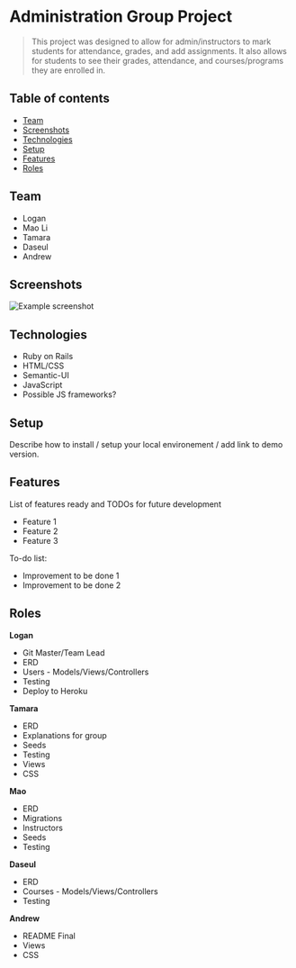 # Administration Group Project
> This project was designed to allow for admin/instructors to mark students for attendance, grades, and add assignments.
It also allows for students to see their grades, attendance, and courses/programs they are enrolled in.

## Table of contents
* [Team](#team)
* [Screenshots](#screenshots)
* [Technologies](#technologies)
* [Setup](#setup)
* [Features](#features)
* [Roles](#roles)

## Team
* Logan
* Mao Li
* Tamara
* Daseul
* Andrew

## Screenshots
![Example screenshot](./img/screenshot.png)

## Technologies
* Ruby on Rails
* HTML/CSS
* Semantic-UI
* JavaScript
* Possible JS frameworks?

## Setup
Describe how to install / setup your local environement / add link to demo version.

## Features
List of features ready and TODOs for future development
* Feature 1
* Feature 2
* Feature 3

To-do list:
* Improvement to be done 1
* Improvement to be done 2

## Roles
**Logan**
* Git Master/Team Lead
* ERD
* Users - Models/Views/Controllers 
* Testing
* Deploy to Heroku

**Tamara**
* ERD
* Explanations for group
* Seeds
* Testing
* Views
* CSS

**Mao**
* ERD
* Migrations
* Instructors
* Seeds
* Testing

**Daseul**
* ERD
* Courses - Models/Views/Controllers
* Testing

**Andrew**
* README Final
* Views
* CSS
